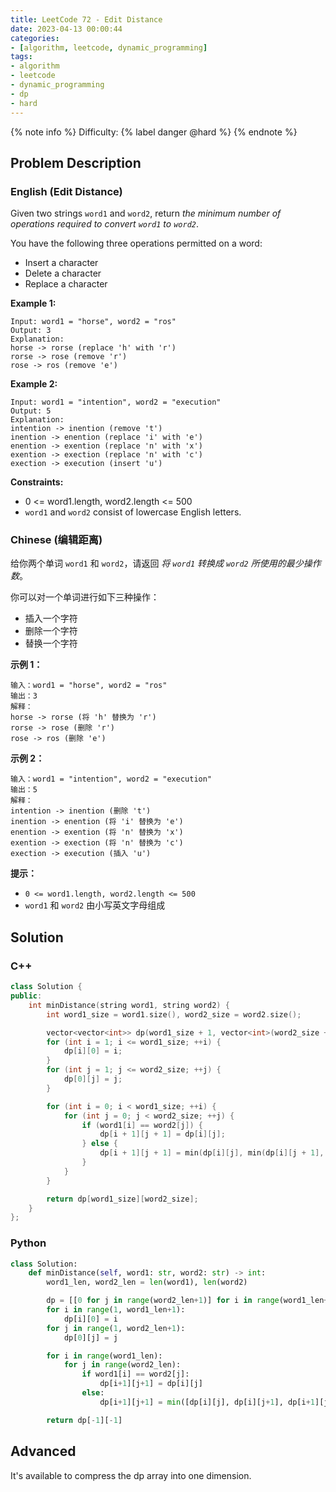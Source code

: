 ```yaml
---
title: LeetCode 72 - Edit Distance
date: 2023-04-13 00:00:44
categories:
- [algorithm, leetcode, dynamic_programming]
tags:
- algorithm
- leetcode
- dynamic_programming
- dp
- hard
---
```


{% note info %}
Difficulty: {% label danger @hard %}
{% endnote %}

## Problem Description

### English (Edit Distance)

Given two strings `word1` and `word2`, return *the minimum number of operations required to convert `word1` to `word2`*.

You have the following three operations permitted on a word:

- Insert a character
- Delete a character
- Replace a character

**Example 1:**

```log
Input: word1 = "horse", word2 = "ros"
Output: 3
Explanation:
horse -> rorse (replace 'h' with 'r')
rorse -> rose (remove 'r')
rose -> ros (remove 'e')
```

**Example 2:**

```log
Input: word1 = "intention", word2 = "execution"
Output: 5
Explanation:
intention -> inention (remove 't')
inention -> enention (replace 'i' with 'e')
enention -> exention (replace 'n' with 'x')
exention -> exection (replace 'n' with 'c')
exection -> execution (insert 'u')
```

**Constraints:**

- 0 <= word1.length, word2.length <= 500
- `word1` and `word2` consist of lowercase English letters.

### Chinese (编辑距离)

给你两个单词 `word1` 和 `word2`，请返回 *将 `word1` 转换成 `word2` 所使用的最少操作数*。

你可以对一个单词进行如下三种操作：

- 插入一个字符
- 删除一个字符
- 替换一个字符

**示例 1：**

```log
输入：word1 = "horse", word2 = "ros"
输出：3
解释：
horse -> rorse (将 'h' 替换为 'r')
rorse -> rose (删除 'r')
rose -> ros (删除 'e')
```

**示例 2：**

```log
输入：word1 = "intention", word2 = "execution"
输出：5
解释：
intention -> inention (删除 't')
inention -> enention (将 'i' 替换为 'e')
enention -> exention (将 'n' 替换为 'x')
exention -> exection (将 'n' 替换为 'c')
exection -> execution (插入 'u')
```

**提示：**

- `0 <= word1.length, word2.length <= 500`
- `word1` 和 `word2` 由小写英文字母组成

## Solution

### C++

```C++
class Solution {
public:
    int minDistance(string word1, string word2) {
        int word1_size = word1.size(), word2_size = word2.size();

        vector<vector<int>> dp(word1_size + 1, vector<int>(word2_size + 1));
        for (int i = 1; i <= word1_size; ++i) {
            dp[i][0] = i;
        }
        for (int j = 1; j <= word2_size; ++j) {
            dp[0][j] = j;
        }

        for (int i = 0; i < word1_size; ++i) {
            for (int j = 0; j < word2_size; ++j) {
                if (word1[i] == word2[j]) {
                    dp[i + 1][j + 1] = dp[i][j];
                } else {
                    dp[i + 1][j + 1] = min(dp[i][j], min(dp[i][j + 1], dp[i + 1][j])) + 1;
                }
            }
        }

        return dp[word1_size][word2_size];
    }
};
```

### Python

```Python
class Solution:
    def minDistance(self, word1: str, word2: str) -> int:
        word1_len, word2_len = len(word1), len(word2)

        dp = [[0 for j in range(word2_len+1)] for i in range(word1_len+1)]
        for i in range(1, word1_len+1):
            dp[i][0] = i
        for j in range(1, word2_len+1):
            dp[0][j] = j

        for i in range(word1_len):
            for j in range(word2_len):
                if word1[i] == word2[j]:
                    dp[i+1][j+1] = dp[i][j]
                else:
                    dp[i+1][j+1] = min([dp[i][j], dp[i][j+1], dp[i+1][j]]) + 1

        return dp[-1][-1]
```

## Advanced

It's available to compress the dp array into one dimension.
